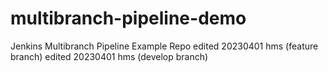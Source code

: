 # multibranch-pipeline-demo
Jenkins Multibranch Pipeline Example Repo 
edited 20230401 hms (feature branch)
edited 20230401 hms (develop branch)
